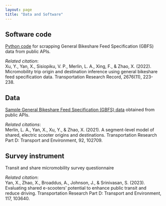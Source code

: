 ```yaml
---
layout: page
title: "Data and Software"
---
```



## Software code
[Python code](https://raw.githubusercontent.com/jacobyan0/jacobyan0.github.io/master/Yan_CV.pdf) for scrapping General Bikeshare Feed Specification (GBFS) data from public APIs.

_Related citation_: <br/>
Xu, Y., Yan, X., Sisiopiku, V. P., Merlin, L. A., Xing, F., & Zhao, X. (2022). Micromobility trip origin and destination inference using general bikeshare feed specification data. Transportation Research Record, 2676(11), 223-238.

## Data
[Sample General Bikeshare Feed Specification (GBFS) data](https://raw.githubusercontent.com/jacobyan0/jacobyan0.github.io/master/Yan_CV.pdf) obtained from public APIs.

_Related citations_:<br/>
Merlin, L. A., Yan, X., Xu, Y., & Zhao, X. (2021). A segment-level model of shared, electric scooter origins and destinations. Transportation Research Part D: Transport and Environment, 92, 102709.


## Survey instrument
Transit and share micromobility survey questionnaire

_Related citation_: <br/>
Yan, X., Zhao, X., Broaddus, A., Johnson, J., & Srinivasan, S. (2023). Evaluating shared e-scooters’ potential to enhance public transit and reduce driving. Transportation Research Part D: Transport and Environment, 117, 103640.

&nbsp;
&nbsp;



